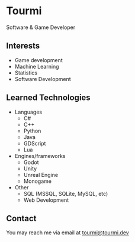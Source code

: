 # Tourmi
Software & Game Developer

## Interests
- Game development
- Machine Learning
- Statistics
- Software Development

## Learned Technologies
- Languages
  - C#
  - C++
  - Python
  - Java
  - GDScript
  - Lua
- Engines/frameworks
  - Godot
  - Unity
  - Unreal Engine
  - Monogame
- Other
  - SQL (MSSQL, SQLite, MySQL, etc)
  - Web Development

## Contact
You may reach me via email at tourmi@tourmi.dev
